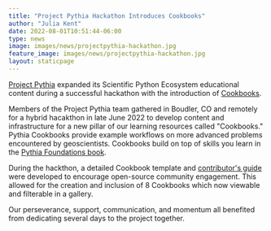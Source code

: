 ```yaml
---
title: "Project Pythia Hackathon Introduces Cookbooks"
author: "Julia Kent"
date: 2022-08-01T10:51:44-06:00
type: news
image: images/news/projectpythia-hackathon.jpg
feature_image: images/news/projectpythia-hackathon.jpg
layout: staticpage
---
```


[Project Pythia](https://projectpythia.org/) expanded its 
Scientific Python Ecosystem educational content during a 
successful hackathon with the introduction of
[Cookbooks](https://cookbooks.projectpythia.org/). 

Members of the Project Pythia team gathered in Boudler, CO 
and remotely for a hybrid hacakthon in late June 2022 to 
develop content and infrastructure for a new pillar of our 
learning resources called "Cookbooks." Pythia Cookbooks provide 
example workflows on more advanced problems encountered by geoscientists. 
Cookbooks build on top of skills you learn in the 
[Pythia Foundations book](https://foundations.projectpythia.org/).

During the hackthon, a detailed Cookbook template and 
[contributor's guide](https://github.com/ProjectPythiaCookbooks/.github/blob/main/CONTRIBUTING.md) 
were developed to encourage open-source community engagement. This 
allowed for the creation and inclusion of 8 Cookbooks which now 
viewable and filterable in a gallery.

Our perseverance, support, communication, and momentum all benefited 
from dedicating several days to the project together.

